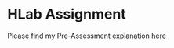 # HLab Assignment

Please find my Pre-Assessment explanation [here](https://github.com/stangthanin/HLab-Assignment/blob/main/Pre-Assessment%20Thanin%20Sawetkititham.pdf)